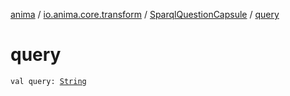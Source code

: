[anima](../../index.md) / [io.anima.core.transform](../index.md) / [SparqlQuestionCapsule](index.md) / [query](./query.md)

# query

`val query: `[`String`](https://kotlinlang.org/api/latest/jvm/stdlib/kotlin/-string/index.html)